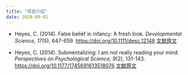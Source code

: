 ```yaml
---
title: "项目介绍"
date: 2020-09-01
---
```


- Heyes, C. (2014). False belief in infancy: A fresh look. *Developmental Science, 17*(5), 647-659. https://doi.org/10.1111/desc.12148
[文献原文](../Source_Files/Heyes_2014_Fresh_Look.pdf)

- Heyes, C. (2014). Submentalizing: I am not really reading your mind. *Perspectives on Psychological Science, 9*(2), 131-143. https://doi.org/10.1177/1745691613518076
[文献原文](../Source_Files/Heyes_2014_Submentalizing.pdf)
